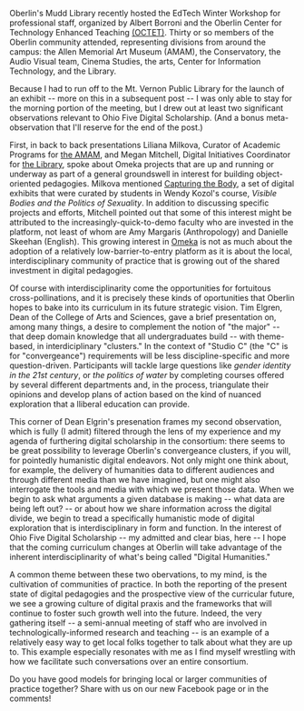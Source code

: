 Oberlin's Mudd Library recently hosted the EdTech Winter Workshop for professional staff, organized by Albert Borroni and the Oberlin Center for Technology Enhanced Teaching [(OCTET)](https://octet.oberlin.edu/octet/). Thirty or so members of the Oberlin community attended, representing divisions from around the campus: the Allen Memorial Art Museum (AMAM), the Conservatory, the Audio Visual team, Cinema Studies, the arts, Center for Information Technology, and the Library.

Because I had to run off to the Mt. Vernon Public Library for the launch of an exhibit -- more on this in a subsequent post -- I was only able to stay for the morning portion of the meeting, but I drew out at least two significant observations relevant to Ohio Five Digital Scholarship. (And a bonus meta-observation that I'll reserve for the end of the post.)

First, in back to back presentations Liliana Milkova, Curator of Academic Programs for [the AMAM](http://www.oberlin.edu/amam/), and Megan Mitchell, Digital Initiatives Coordinator for [the Library](http://digitalcollections.oberlin.edu/), spoke about Omeka projects that are up and running or underway as part of a general groundswell in interest for building object-oriented pedagogies. Milkova mentioned [Capturing the Body](http://www.oberlinlibstaff.com/omeka_cast202/), a set of digital exhibits that were curated by students in Wendy Kozol's course, *Visible Bodies and the Politics of Sexuality*. In addition to discussing specific projects and efforts, Mitchell pointed out that some of this interest might be attributed to the increasingly-quick-to-demo faculty who are invested in the platform, not least of whom are Amy Margaris (Anthropology) and Danielle Skeehan (English). This growing interest in [Omeka](http://omeka.org/about/) is not as much about the adoption of a relatively low-barrier-to-entry platform as it is about the local, interdisciplinary community of practice that is growing out of the shared investment in digital pedagogies.

Of course with interdisciplinarity come the opportunities for fortuitous cross-pollinations, and it is precisely these kinds of oportunities that Oberlin hopes to bake into its curriculum in its future strategic vision. Tim Elgren, Dean of the College of Arts and Sciences, gave a brief presentation on, among many things, a desire to complement the notion of "the major" -- that deep domain knowledge that all undergraduates build -- with theme-based, in interdiciplinary "clusters." In the context of "Studio C" (the "C" is for "convergeance") requirements will be less discipline-specific and more question-driven. Participants will tackle large questions like *gender identity in the 21st century*, or *the politics of water* by completing courses offered by several different departments and, in the process, triangulate their opinions and develop plans of action based on the kind of nuanced exploration that a lliberal education can provide. 

This corner of Dean Elgrin's presenation frames my second observation, which is fully (I admit) filtered through the lens of my experience and my agenda of furthering digital scholarship in the consortium: there seems to be great possibility to leverage Oberlin's convergeance clusters, if you will, for pointedly humanistic digital endeavors. Not only might one think about, for example, the delivery of humanities data to different audiences and through different media than we have imagined, but one might also interrogate the tools and media with which we present those data. When we begin to ask what arguments a given database is making -- what data are being left out? -- or about how we share information across the digital divide, we begin to tread a specifically humanistic mode of digital exploration that is interdisciplinary in form and function. In the interest of Ohio Five Digital Scholarship -- my admitted and clear bias, here -- I hope that the coming curriculum changes at Oberlin will take advantage of the inherent interdisciplinarity of what's being called "Digital Humanities."

A common theme between these two obervations, to my mind, is the cultivation of communities of practice. In both the reporting of the present state of digital pedagogies and the prospective view of the curricular future, we see a growing culture of digital praxis and the frameworks that will continue to foster such growth well into the future. Indeed, the very gathering itself -- a semi-annual meeting of staff who are involved in technologically-informed research and teaching -- is an example of a relatively easy way to get local folks together to talk about what they are up to. This example especially resonates with me as I find myself wrestling with how we facilitate such conversations over an entire consortium.

Do you have good models for bringing local or larger communities of practice together? Share with us on our new Facebook page or in the comments! 
